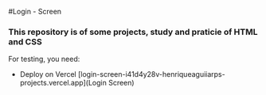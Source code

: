 #Login - Screen

### This repository is of some projects, study and praticie of HTML and CSS 
For testing, you need:

- Deploy on Vercel [login-screen-i41d4y28v-henriqueaguiiarps-projects.vercel.app](Login Screen)
